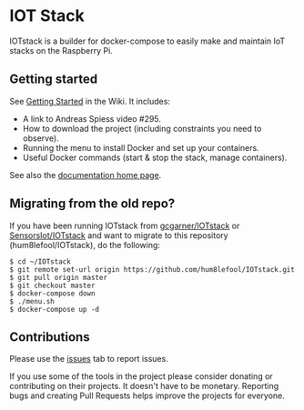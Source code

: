 # IOT Stack

IOTstack is a builder for docker-compose to easily make and maintain IoT stacks on the Raspberry Pi.

## Getting started

See [Getting Started](https://sensorsiot.github.io/IOTstack/Getting-Started) in the Wiki. It includes:

* A link to Andreas Spiess video #295.
* How to download the project (including constraints you need to observe).
* Running the menu to install Docker and set up your containers.
* Useful Docker commands (start \& stop the stack, manage containers).

See also the [documentation home page](https://sensorsiot.github.io/IOTstack/).

## Migrating from the old repo?

If you have been running IOTstack from [gcgarner/IOTstack](https://github.com/gcgarner/IOTstack) or [SensorsIot/IOTstack](https://github.com/SensorsIot/IOTstack) and want to migrate to this repository (hum8lefool/IOTstack), do the following:

```
$ cd ~/IOTstack
$ git remote set-url origin https://github.com/hum8lefool/IOTstack.git
$ git pull origin master
$ git checkout master
$ docker-compose down
$ ./menu.sh
$ docker-compose up -d
```

## Contributions

Please use the [issues](https://github.com/hum8lefool/IOTstack/issues) tab to report issues.

If you use some of the tools in the project please consider donating or contributing on their projects. It doesn't have to be monetary. Reporting bugs and creating Pull Requests helps improve the projects for everyone.
